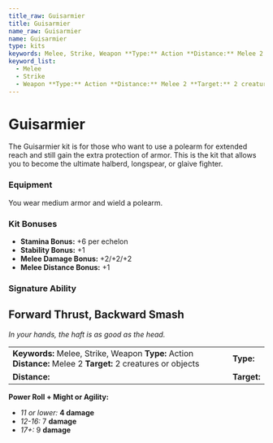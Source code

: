 ```yaml
---
title_raw: Guisarmier
title: Guisarmier
name_raw: Guisarmier
name: Guisarmier
type: kits
keywords: Melee, Strike, Weapon **Type:** Action **Distance:** Melee 2 **Target:** 2 creatures or objects
keyword_list:
  - Melee
  - Strike
  - Weapon **Type:** Action **Distance:** Melee 2 **Target:** 2 creatures or objects
---
```


# Guisarmier

The Guisarmier kit is for those who want to use a polearm for extended reach and still gain the extra protection of armor. This is the kit that allows you to become the ultimate halberd, longspear, or glaive fighter.

### Equipment

You wear medium armor and wield a polearm.

### Kit Bonuses

- **Stamina Bonus:** +6 per echelon
- **Stability Bonus:** +1
- **Melee Damage Bonus:** +2/+2/+2
- **Melee Distance Bonus:** +1

### Signature Ability

## Forward Thrust, Backward Smash

*In your hands, the haft is as good as the head.*

|                                                                                                               |             |
| :------------------------------------------------------------------------------------------------------------ | :---------- |
| **Keywords:** Melee, Strike, Weapon **Type:** Action **Distance:** Melee 2 **Target:** 2 creatures or objects | **Type:**   |
| **Distance:**                                                                                                 | **Target:** |

**Power Roll + Might or Agility:**

- *11 or lower:* **4 damage**
- *12-16:* 7 **damage**
- *17+:* 9 **damage**
